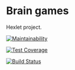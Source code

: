 # Brain games
Hexlet project.

[![Maintainability](https://api.codeclimate.com/v1/badges/652bd2eb2da1661677db/maintainability)](https://codeclimate.com/github/AndreyMork/project-lvl1-s200/maintainability)

[![Test Coverage](https://api.codeclimate.com/v1/badges/652bd2eb2da1661677db/test_coverage)](https://codeclimate.com/github/AndreyMork/project-lvl1-s200/test_coverage)

[![Build Status](https://travis-ci.org/AndreyMork/project-lvl1-s200.svg?branch=master)](https://travis-ci.org/AndreyMork/project-lvl1-s200)
